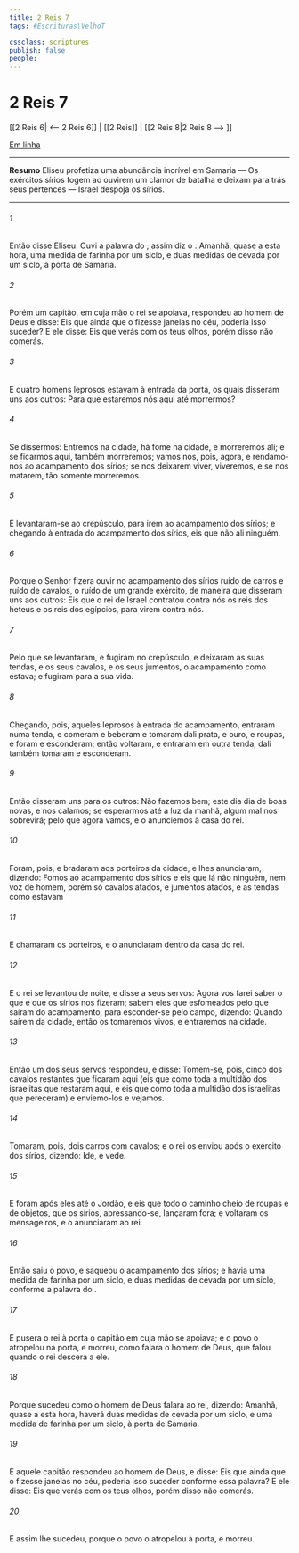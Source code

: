 ```yaml
---
title: 2 Reis 7
tags: #Escrituras\VelhoT

cssclass: scriptures
publish: false
people:
---
```


# 2 Reis 7
[[2 Reis 6| <-- 2 Reis 6]] | [[2 Reis]] | [[2 Reis 8|2 Reis 8 --> ]]

[Em linha](https://churchofjesuschrist.org/study/scriptures/ot/2-kgs/7?lang=por)

---
__Resumo__
Eliseu profetiza uma abundância incrível em Samaria — Os exércitos sírios fogem ao ouvirem um clamor de batalha e deixam para trás seus pertences — Israel despoja os sírios.

---
###### 1 
Então disse Eliseu: Ouvi a palavra do ; assim diz o : Amanhã, quase a esta hora,  uma medida de farinha por um siclo, e duas medidas de cevada por um siclo, à porta de Samaria.

###### 2 
Porém um capitão, em cuja mão o rei se apoiava, respondeu ao homem de Deus e disse: Eis que ainda que o  fizesse janelas no céu, poderia isso suceder? E ele disse: Eis que  verás com os teus olhos, porém disso não comerás.

###### 3 
E quatro homens leprosos estavam à entrada da porta, os quais disseram uns aos outros: Para que estaremos nós aqui até morrermos?

###### 4 
Se dissermos: Entremos na cidade, há fome na cidade, e morreremos alí; e se ficarmos aqui, também morreremos; vamos nós, pois, agora, e rendamo-nos ao acampamento dos sírios; se nos deixarem viver, viveremos, e se nos matarem, tão somente morreremos.

###### 5 
E levantaram-se ao crepúsculo, para irem ao acampamento dos sírios; e chegando à entrada do acampamento dos sírios, eis que não  ali ninguém.

###### 6 
Porque o Senhor fizera ouvir no acampamento dos sírios ruído de carros e ruído de cavalos,  o ruído de um grande exército, de maneira que disseram uns aos outros: Eis que o rei de Israel contratou contra nós os reis dos heteus e os reis dos egípcios, para virem contra nós.

###### 7 
Pelo que se levantaram, e fugiram no crepúsculo, e deixaram as suas tendas, e os seus cavalos, e os seus jumentos,  o acampamento como estava; e fugiram para  a sua vida.

###### 8 
Chegando, pois, aqueles leprosos à entrada do acampamento, entraram numa tenda, e comeram e beberam e tomaram dali prata, e ouro, e roupas, e foram e  esconderam; então voltaram, e entraram em outra tenda,  dali também tomaram  e  esconderam.

###### 9 
Então disseram uns para os outros: Não fazemos bem; este dia  dia de boas novas, e nos calamos; se esperarmos até a luz da manhã, algum mal nos sobrevirá; pelo que agora vamos, e o anunciemos à casa do rei.

###### 10 
Foram, pois, e bradaram aos porteiros da cidade, e lhes anunciaram, dizendo: Fomos ao acampamento dos sírios e eis que lá não  ninguém, nem voz de homem, porém só cavalos atados, e jumentos atados, e as tendas como estavam 

###### 11 
E chamaram os porteiros, e o anunciaram dentro da casa do rei.

###### 12 
E o rei se levantou de noite, e disse a seus servos: Agora vos farei saber o que é que os sírios nos fizeram;  sabem eles que esfomeados  pelo que saíram do acampamento, para esconder-se pelo campo, dizendo: Quando saírem da cidade, então os tomaremos vivos, e entraremos na cidade.

###### 13 
Então um dos seus servos respondeu, e disse: Tomem-se, pois, cinco dos cavalos restantes que ficaram aqui  (eis que  como toda a multidão dos israelitas que restaram aqui, e eis que  como toda a multidão dos israelitas que  pereceram) e enviemo-los e vejamos.

###### 14 
Tomaram, pois, dois carros com cavalos; e o rei os enviou após o exército dos sírios, dizendo: Ide, e vede.

###### 15 
E foram após eles até o Jordão, e eis que todo o caminho  cheio de roupas e de objetos, que os sírios, apressando-se, lançaram fora; e voltaram os mensageiros, e o anunciaram ao rei.

###### 16 
Então saiu o povo, e saqueou o acampamento dos sírios; e havia uma medida de farinha por um siclo, e duas medidas de cevada por um siclo, conforme a palavra do .

###### 17 
E pusera o rei à porta o capitão em cuja mão se apoiava; e o povo o atropelou na porta, e morreu, como falara o homem de Deus, que falou quando o rei descera a ele.

###### 18 
Porque  sucedeu como o homem de Deus falara ao rei, dizendo: Amanhã, quase a esta hora, haverá duas medidas de cevada por um siclo, e uma medida de farinha por um siclo, à porta de Samaria.

###### 19 
E aquele capitão respondeu ao homem de Deus, e disse: Eis que ainda que o  fizesse janelas no céu, poderia isso suceder conforme essa palavra? E ele disse: Eis que  verás com os teus olhos, porém disso não comerás.

###### 20 
E assim lhe sucedeu, porque o povo o atropelou à porta, e morreu.

